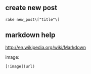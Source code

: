 ## create new post

    rake new_post\["title"\]
    
## markdown help

http://en.wikipedia.org/wiki/Markdown

image:

    [!image](url)
